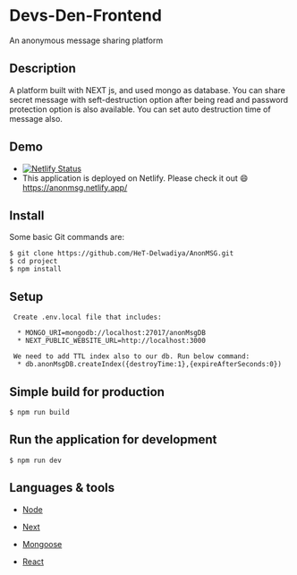 # Devs-Den-Frontend
 An anonymous message sharing platform 

## Description

A platform built with NEXT js, and used mongo as database. You can share secret message with seft-destruction option after being read and password protection option is also available. You can set auto destruction time of message also.

## Demo
  * [![Netlify Status](https://api.netlify.com/api/v1/badges/cfeb04a4-5920-4982-af4e-7fc17f21eb30/deploy-status)](https://app.netlify.com/sites/anonmsg/deploys)
  * This application is deployed on Netlify. Please check it out :smile: https://anonmsg.netlify.app/ 

## Install

Some basic Git commands are:

```
$ git clone https://github.com/HeT-Delwadiya/AnonMSG.git
$ cd project
$ npm install
```

## Setup

```
 Create .env.local file that includes:

  * MONGO_URI=mongodb://localhost:27017/anonMsgDB
  * NEXT_PUBLIC_WEBSITE_URL=http://localhost:3000
  
 We need to add TTL index also to our db. Run below command:
  * db.anonMsgDB.createIndex({destroyTime:1},{expireAfterSeconds:0})
```


## Simple build for production

```
$ npm run build
```

## Run the application for development

```
$ npm run dev
```


## Languages & tools

- [Node](https://nodejs.org/en/)

- [Next](https://nextjs.org/)

- [Mongoose](https://mongoosejs.com/)

- [React](https://reactjs.org/)

